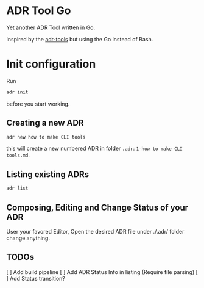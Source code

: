 # ADR Tool Go

Yet another ADR Tool written in Go.

Inspired by the [adr-tools](https://github.com/npryce/adr-tools) but using the Go instead of Bash.

# Init configuration

Run
```bash
adr init 
```
before you start working.

## Creating a new ADR

```bash
adr new how to make CLI tools
```
this will create a new numbered ADR in folder `.adr`:
`1-how to make CLI tools.md`.

## Listing existing ADRs

```bash
adr list 
```

## Composing, Editing and Change Status of your ADR

User your favored Editor, Open the desired ADR file under ./.adr/ folder change anything.

## TODOs
[ ] Add build pipeline
[ ] Add ADR Status Info in listing (Require file parsing)
[ ] Add Status transition? 